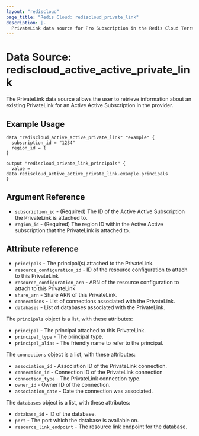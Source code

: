 ```yaml
---
layout: "rediscloud"
page_title: "Redis Cloud: rediscloud_private_link"
description: |-
  PrivateLink data source for Pro Subscription in the Redis Cloud Terraform provider.
---
```


# Data Source: rediscloud_active_active_private_link
The PrivateLink data source allows the user to retrieve information about an existing PrivateLink for an Active Active Subscription in the provider.

## Example Usage

```hcl
data "rediscloud_active_active_private_link" "example" {
  subscription_id = "1234"
  region_id = 1
}

output "rediscloud_private_link_principals" {
  value = data.rediscloud_active_active_private_link.example.principals
}
```

## Argument Reference

* `subscription_id` - (Required) The ID of the Active Active Subscription the PrivateLink is attached to.
* `region_id` - (Required) The region ID within the Active Active subscription that the PrivateLink is attached to.

## Attribute reference

* `principals` - The principal(s) attached to the PrivateLink.
* `resource_configuration_id` - ID of the resource configuration to attach to this PrivateLink
* `resource_configuration_arn` - ARN of the resource configuration to attach to this PrivateLink
* `share_arn` - Share ARN of this PrivateLink.
* `connections` - List of connections associated with the PrivateLink.
* `databases` - List of databases associated with the PrivateLink.

The `principals` object is a list, with these attributes:
* `principal` - The principal attached to this PrivateLink.
* `principal_type` - The principal type.
* `principal_alias` - The friendly name to refer to the principal.

The `connections` object is a list, with these attributes:
* `association_id` - Association ID of the PrivateLink connection.
* `connection_id` - Connection ID of the PrivateLink connection
* `connection_type` - The PrivateLink connection type.
* `owner_id` - Owner ID of the connection.
* `association_date` - Date the connection was associated.

The `databases`  object is a list, with these attributes:
* `database_id` - ID of the database.
* `port` - The port which the database is available on.
* `resource_link_endpoint` - The resource link endpoint for the database.
